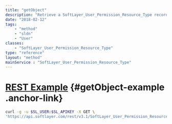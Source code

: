 ```yaml
---
title: "getObject"
description: "Retrieve a SoftLayer_User_Permission_Resource_Type record."
date: "2018-02-12"
tags:
    - "method"
    - "sldn"
    - "User"
classes:
    - "SoftLayer_User_Permission_Resource_Type"
type: "reference"
layout: "method"
mainService : "SoftLayer_User_Permission_Resource_Type"
---
```


# [REST Example](#getObject-example) <a href="/article/rest/"><i class="fas fa-question"></i></a> {#getObject-example .anchor-link} 
```bash
curl -g -u $SL_USER:$SL_APIKEY -X GET \
'https://api.softlayer.com/rest/v3.1/SoftLayer_User_Permission_Resource_Type/{SoftLayer_User_Permission_Resource_TypeID}/getObject'
```
